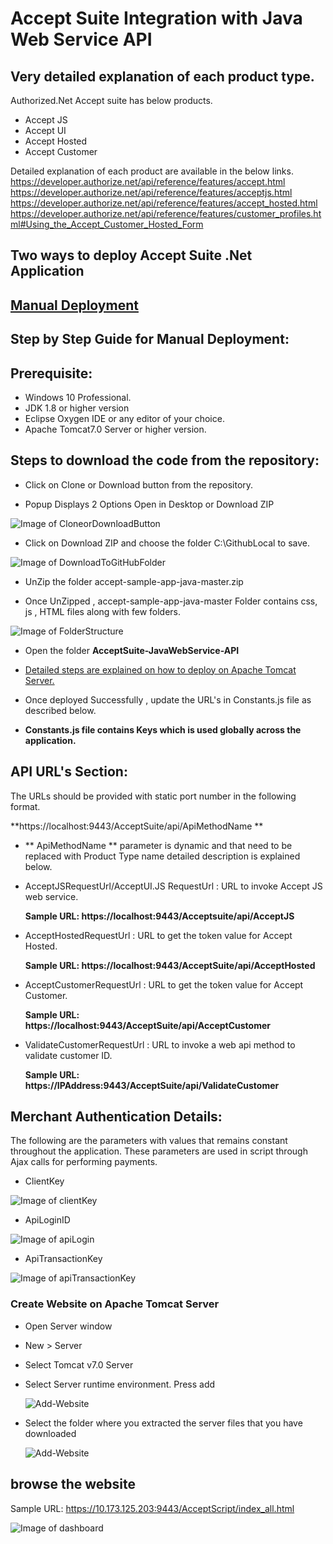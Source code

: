 # Accept Suite Integration with Java Web Service API

## Very detailed explanation of each product type.

Authorized.Net Accept suite has below products.
*	Accept JS
*	Accept UI
*	Accept Hosted
*	Accept Customer

Detailed explanation of each product are available in the below links.
https://developer.authorize.net/api/reference/features/accept.html
https://developer.authorize.net/api/reference/features/acceptjs.html
https://developer.authorize.net/api/reference/features/accept_hosted.html
https://developer.authorize.net/api/reference/features/customer_profiles.html#Using_the_Accept_Customer_Hosted_Form

## Two ways to deploy Accept Suite .Net Application

## [Manual Deployment](https://github.com/dinsahu/AcceptSuit-Java#step-by-step-guide-for-manual-deployment)

## Step by Step Guide for Manual Deployment:

## Prerequisite:
*	Windows 10 Professional.
*	JDK 1.8 or higher version
*	Eclipse Oxygen IDE or any editor of your choice.
*	Apache Tomcat7.0 Server or higher version.

## Steps to download the code from the repository:

* Click on Clone or Download button from the repository.

* Popup Displays 2 Options Open in Desktop or Download ZIP

![Image of CloneorDownloadButton](acceptsuiteservice/documents/images/CloneorDownloadButton.PNG)

* Click on Download ZIP and choose the folder C:\GithubLocal to save.

![Image of DownloadToGitHubFolder](acceptsuiteservice/documents/images/DownloadToGitHubFolder.PNG)

* UnZip the folder accept-sample-app-java-master.zip

* Once UnZipped , accept-sample-app-java-master Folder contains css, js , HTML files along with few folders.

![Image of FolderStructure](acceptsuiteservice/documents/images/FolderStructure.PNG)

* Open the folder **AcceptSuite-JavaWebService-API**

* [Detailed steps are explained on how to deploy on Apache Tomcat Server.](https://github.com/dinsahu/JavaAPITest/tree/master/acceptsuiteservice#deploy-java-web-service-api-application-to-apache-tomcat-server)
                                                                           
* Once deployed Successfully , update the URL's in Constants.js file as described below.

* **Constants.js file contains Keys which is used globally across the application.**

## API URL's Section:

The URLs should be provided with static port number in the following format.

**https://localhost:9443/AcceptSuite/api/ApiMethodName **

* ** ApiMethodName ** parameter is dynamic and that need to be replaced with Product Type name 
detailed description is explained below.

* AcceptJSRequestUrl/AcceptUI.JS RequestUrl : URL to invoke Accept JS web service.

	**Sample URL: https://localhost:9443/Acceptsuite/api/AcceptJS**


* AcceptHostedRequestUrl : URL to get the token value for Accept Hosted.

	**Sample URL: https://localhost:9443/AcceptSuite/api/AcceptHosted**


* AcceptCustomerRequestUrl : URL to get the token value for Accept Customer.

	**Sample URL: https://localhost:9443/AcceptSuite/api/AcceptCustomer**


* ValidateCustomerRequestUrl : URL to invoke a web api method to validate customer ID.

	**Sample URL: https://IPAddress:9443/AcceptSuite/api/ValidateCustomer**

## Merchant Authentication Details: 

The following are the parameters with values that remains constant throughout the application. These parameters are used in script through Ajax calls for performing payments.

* ClientKey 

![Image of clientKey](acceptsuiteservice/documents/images/clientKey.PNG)

* ApiLoginID

![Image of apiLogin](acceptsuiteservice/documents/images/apiLogin.PNG)

* ApiTransactionKey

![Image of apiTransactionKey](acceptsuiteservice/documents/images/apiTransactionKey.PNG)


### Create Website on Apache Tomcat Server

*	Open Server window
*	New > Server
*	Select Tomcat v7.0 Server
*	Select Server runtime environment. Press add

	![Add-Website](acceptsuiteservice/documents/images/Add-Website-Apache.png)
	
*	Select the folder where you extracted the server files that you have downloaded

	![Add-Website](acceptsuiteservice/documents/images/Add-Website-Server.png)
	
## browse the website

Sample URL: https://10.173.125.203:9443/AcceptScript/index_all.html

![Image of dashboard](acceptsuiteservice/documents/images/dashboard.PNG)
